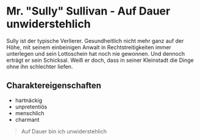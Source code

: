 # Mr. "Sully" Sullivan - Auf Dauer unwiderstehlich

Sully ist der typische Verlierer. Gesundheitlich nicht mehr ganz auf der Höhe, mit seinem einbeinigen Anwalt in Rechtstreitigkeiten immer unterlegen und sein Lottoschein hat noch nie gewonnen. Und dennoch erträgt er sein Schicksal. Weiß er doch, dass in seiner Kleinstadt die Dinge ohne ihn schlechter liefen.

## Charaktereigenschaften
* hartnäckig
* unpretentiös
* menschlich
* charmant

> Auf Dauer bin ich unwiderstehlich

